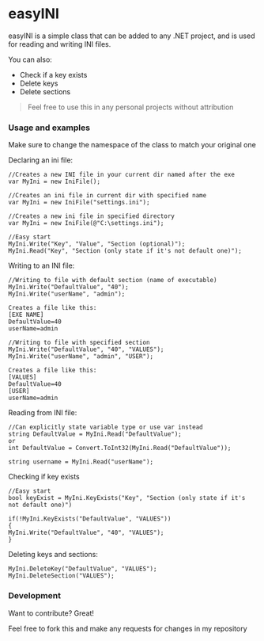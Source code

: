 # easyINI


easyINI is a simple class that can be added to any .NET project, and is used for reading and writing INI files.

You can also:
  - Check if a key exists
  - Delete keys
  - Delete sections


> Feel free to use this in
> any personal projects
> without attribution


### Usage and examples

Make sure to change the namespace of the class to match your original one

Declaring an ini file:

    //Creates a new INI file in your current dir named after the exe
    var MyIni = new IniFile();

    //Creates an ini file in current dir with specified name
    var MyIni = new IniFile("settings.ini");
    
    //Creates a new ini file in specified directory
    var MyIni = new IniFile(@"C:\settings.ini");
    
    //Easy start 
    MyIni.Write("Key", "Value", "Section (optional)");
    MyIni.Read("Key", "Section (only state if it's not default one)");
    
Writing to an INI file:
    
    //Writing to file with default section (name of executable)
    MyIni.Write("DefaultValue", "40");
    MyIni.Write("userName", "admin");
    
    Creates a file like this:
    [EXE NAME]
    DefaultValue=40
    userName=admin
    
    //Writing to file with specified section
    MyIni.Write("DefaultValue", "40", "VALUES");
    MyIni.Write("userName", "admin", "USER");
    
    Creates a file like this:
    [VALUES]
    DefaultValue=40
    [USER]
    userName=admin
    
Reading from INI file:
    
    //Can explicitly state variable type or use var instead
    string DefaultValue = MyIni.Read("DefaultValue");
    or
    int DefaultValue = Convert.ToInt32(MyIni.Read("DefaultValue"));
    
    string username = MyIni.Read("userName");
    
Checking if key exists
    
    //Easy start
    bool keyExist = MyIni.KeyExists("Key", "Section (only state if it's not default one)")

    if(!MyIni.KeyExists("DefaultValue", "VALUES"))
    {
    MyIni.Write("DefaultValue", "40", "VALUES");
    }

Deleting keys and sections:

    MyIni.DeleteKey("DefaultValue", "VALUES");
    MyIni.DeleteSection("VALUES");

### Development

Want to contribute? Great!

Feel free to fork this and make any requests for changes in my repository
